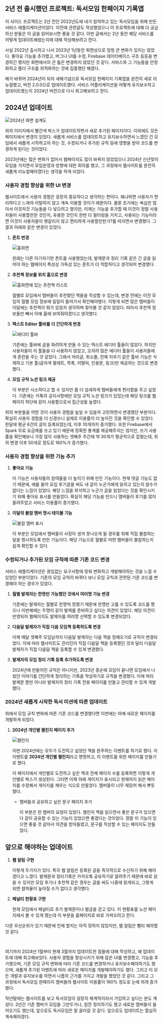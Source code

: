 ## 2년 전 출시했던 프로젝트: 독서모임 한페이지 기록앱

이 사이드 프로젝트는 2년 전인 2022년도에 내가 참여하고 있는 독서모임을 위해 만든 서비스 애플리케이션이었다. 이전에 관련글도 작성했었으니 이 프로젝트에 대해 더 궁금하신 분들은 이 글을 읽어보시면 좋을 것 같다. 이번 글에서는 2년 동안 해당 서비스를 어떻게 업데이트해왔는지에 대해 작성해보려고 한다.

사실 2022년 출시하고 나서 2023년 1년동안 화면상으로 엄청 큰 변화가 있지는 않았다. 좋아요 기능을 추가했고, 버그나 UI를 수정, Firebase 데이터베이스 구조 등등을 변경하긴 했지만 화면에서의 큰 틀은 변경하지 않았던 것 같다. 서비스와 그 기능들을 안정화하고 폴더 구조를 최적화하는 것에 집중했던 해였다.

해가 바뀌어 2024년이 되자 새해기념으로 독서모임 한페이지 기록앱을 완전히 새로 리뉴얼했고, 버전 2.0.0으로 업데이트했다. 서비스 어플리케이션을 어떻게 유지보수하고 업데이트했는지 2024년 버전으로 다시 회고해보려고 한다.

## 2024년 업데이트

![2024년 화면 설계도](/public/images/side-projects/bookclub-hanpage-app-review/화면%20설계도%202024.png)

위의 이미지에서 빨간색 박스가 업데이트하면서 새로 추가된 페이지이다. 이외에도 모든 페이지에서 변경이 있었다. 새롭게 서비스를 업데이트하고 유지보수하면서 느꼈던 건 모임에서 새롭게 시작하고자 하는 것, 수정되거나 추가된 규칙 등에 영향을 받아 코드를 변경하게 된다는 것이었다.

2023년에는 많은 변화가 없어서 웹페이지도 많이 바뀌지 않았었으나 2024년 신년맞이 모임을 가지면서 모임운영과 방향에 대한 회의를 했고, 그 과정에서 웹사이트를 완전히 새롭게 리뉴얼해야겠다는 생각을 하게 되었다.

### 사용자 경험 향상을 위한 UI 변경

웹사이트에서 사용자 경험은 굉장히 중요하다고 생각하는 편이다. 왜냐하면 사용자가 편리하다고 느껴야 이탈하지 않고 계속 이용할 것이기 때문이다. 물론 초기에는 욕심만 많아서 이것저것 기능들을 다 넣으려고 했지만, 이제는 기능을 추가할 때 이것이 정말 사용자들이 사용할만한 것인지, 유용한 것인지 한번 더 필터링을 거치고, 사용되는 기능이라면 이것이 사용자들이 헷갈리지 않고 편리하게 사용할만한가?를 따지면서 변경했다. 그 결과 아래와 같은 변경이 있었다.

1. **폰트 변경**

   ![홈화면](/public/images/side-projects/bookclub-hanpage-app-review/홈화면.png)

   원래는 다른 아기자기한 폰트를 사용했었는데, 발제문과 정리 기록 같은 긴 글을 읽어야 하는 웹페이지 특성상 가독성 있는 폰트가 더 적합하다고 생각되어 변경했다.

2. **추천책 정보를 위치 홈으로 변경**

   ![홈화면에 있는 추천책 리스트](/public/images/side-projects/bookclub-hanpage-app-review/추천책.png)

   월별로 모임에서 멤버들이 추천했던 책들을 작성할 수 있는데, 변경 전에는 이전 모임의 월별 모임 정보에 일일이 들어가서 확인해야했다. 이렇게 되면 많은 멤버들이 이달에는 추천책이 뭐가 있었지 생각하며 찾아볼 것 같지 않았다. 따라서 추천책 정보들만 빼서 아예 홈에 보여줘야겠다고 생각했다.

3. **텍스트 Editor 툴바를 더 간단하게 변경**

   ![에디터 툴바](/public/images/side-projects/bookclub-hanpage-app-review/에디터툴바.png)

   기존에는 툴바에 글을 화려하게 만들 수 있는 텍스트 에디터 툴들이 많았다. 하지만 사용자들이 이 툴들을 다 사용하지 않았고, 오히려 많은 에디터 툴들이 사용자들에게 혼란을 주는 것 같았다. 그래서 머리글, 취소줄, 전체 지우기 같은 툴바 기능은 삭제하고 기본 툴(글자색 팔레트, 목록, 이탤릭, 인용문, 링크)만 제공하는 것으로 변경했다.

4. **모임 규칙 노션 링크 제공**

   이 부분은 사소하다고 할 수 있지만 좀 더 섬세하게 멤버들에게 편리함을 주고 싶었다.
   기존에는 키톡의 공지사항에만 모임 규칙 노션 링크가 있었는데 해당 링크를 웹페이지 하단에 같이 사용함으로서 접근성을 높였다.

위의 부분들을 어떤 것이 사용자 경험을 높일 수 있을까 고민하면서 변경했던 부분이다. 확실히 사용자 경험을 더 신경쓰니 실제로 이용률이 더 높아진 것을 확인할 수 있었다. 한달에 평균 6건의 글이 등록되었는데, 이후 10개까지 증가했다. 또한 Firebase에서 Spark 무료 요금제를 쓰고 있기 때문에 정확한 통계를 제공해주지는 않지만, 쓰기 사용률을 확인해보니 가장 많이 사용하는 셋째주 주간에 약 30개가 평균적으로 잡혔는데, 위의 변경 이후 50개로 정도로 160%가 증가했다.

### 사용자 경험 향상을 위한 기능 추가

1. **좋아요 기능**

   이 기능은 사용자들의 참여율을 더 높이기 위해 만든 기능이다. 현재 댓글 기능도 없기 때문에, 예를 들어 모임 후기글을 써도 내 글이 누군가에게 읽히고 있는지 알수가 없다는 느낌이 있었다. 해당 느낌을 희석하고 누군가 글을 읽었다는 것을 확인시키기 위해 좋아요 표시를 만들었다. 확실히 해당 기능을 만드니 멤버들이 후기를 많이 올려주었고 서비스 이용률이 증가했다.

2. **이달의 불참 멤버 명시 테이블 기능**

   ![불참 멤버 표시](/public/images/side-projects/bookclub-hanpage-app-review/월별정보.png)

   이 부분은 모임에서 멤버들이 사정이 생겨 못나오게 될 경우를 위해 직접 불참하는 달을 명시하도록 만든 기능이다. 해당 기능으로 월별로 어떤 멤버들이 불참하는지 쉽게 확인할 수 있다.

### 수정되거나 추가된 모임 규칙에 따른 기존 코드 변경

서비스 애플리케이션은 끊임없는 요구사항에 맞춰 변화하고 개발해야하는 것을 느낄 수 있었던 부분이었다. 기존의 모임 규칙이 바뀌다 보니 모임 규칙과 관련된 기존 코드를 변경해야 하는 경우가 있었다.

1. **월별 발제자는 한명만 가능했던 것에서 여러명 가능 변경**

   기존에는 발제자는 월별로 한명씩 정했기 때문에 한명만 고를 수 있도록 코드를 짰으나 이번해에는 두명이 같이 발제를 준비하고 싶다는 의견이 있었다. 해당 의견이 반영되어 웹페이지도 발제자를 여러명 선택할 수 있도록 변경되었다.

2. **다음달 발제자가 직접 다음 모임책 등록하도록 변경**

   이제 매달 셋째주 모임날까지 다음달 발제자는 다음 책을 정해오기로 규칙이 변경되었다. 이에 따라 웹사이트도 관리인이 직접 다음달 책을 등록했던 것과 달리 다음달 발제자가 직접 다음달 책을 등록할 수 있게 변경했다.

3. **발제자의 모임 정리 기록 등록 추가하도록 변경**

   2024년에 만들어진 규칙은 아니지만, 2023년 중순에 모임이 끝나면 모임에서 나눴던 이야기를 간단하게 정리하는 기록을 작성하기로 규칙을 변경했다. 이에 따라 발제문 뿐만 아니라 발제자의 정리 기록 전용 페이지를 만들고 관리할 수 있게 개발했다.

### 2024년 새롭게 시작한 독서 미션에 따른 업데이트

위에서 모임 규칙 변화에 따른 기존 코드를 변경했다면 이번에는 아예 새로운 페이지를 개발하게 되었다.

1. **2024년 개인별 챌린지 페이지 추가**

   ![챌린지](/public/images/side-projects/bookclub-hanpage-app-review/챌린지.png)

   이번 2024년에는 모두가 도전하고 싶었던 책을 완주하는 이벤트를 하기로 했다. 이 이벤트를 **2024년 개인별 챌린지**라고 명명하고, 이 이벤트를 위한 페이지를 만들기로 했다.

   이 페이지에서 개인별로 도전하고 싶은 책과 전체 페이지 수를 등록하면 이렇게 개인별로 박스가 생성된다. 그러면 이제 아래 게이지가 표시되고 현재까지 읽은 페이지를 수정해서 게이지를 채우는 식으로 만들었다. 멤버들이 너무 재밌어 해서 뿌듯했다.

   - 멤버들과 공유하고 싶은 문구 페이지 추가

     이 부분은 한 멤버의 요청이 있었다. 챌린지 책을 읽으면서 좋은 문구가 있으면 다 같이 공유할 수 있는 기능이 있었으면 좋겠다는 것이었다. 정말 이 기능이 있으면 좋을 것 같아서 의견을 받아들였고, 문구를 작성할 수 있는 페이지도 만들었다.

## 앞으로 해야하는 업데이트

1. **웹 알림 구현**

   이렇게 두가지가 있다. 특히 웹 알림은 등록된 글을 즉각적으로 수신하기 위해 해야겠다고 느꼈다. 발제문과 정리기록은 카카오톡 공유하기로 알려주기 때문에 바로 읽을 수 있지만 모임 후기나 추천책 같은 경우는 글을 써도 나중에 읽게되고, 그렇게 되면 참여율이 높아질 수가 없다고 생각했다.

2. **페널티 현황표 구현**

   현재 모임에서 페널티로 추가 발제문이나 벌금을 걷고 있다. 이 현황표를 노션 페이지에서 볼 수 있게 했는데 이 부분을 홈페이지로 바로 가져오려고 한다.

다른 우선순위가 있기 때문에 언제 할지는 아직 정하지 않았지만, 웹 알림은 빨리 해야할 것 같다.

&nbsp;

여기까지 2024년 1월부터 현재 3월까지 업데이트한 점들에 대해 작성하고, 왜 업데이트에 대해 회고해보았다. 사용자 경험을 향상시키기 위해 많은 UI를 변경했고, 기능을 추가했으며, 기존 모임 규칙 변화에 따라 기존 코드를 변경하거나 유지보수해야하기도 했으며, 새롭게 추가된 이벤트에 따라 새로운 페이지를 개발해야하기도 했다. 그리고 이 모든 개발과 유지보수를 하면서 나름의 근거를 가지고 개발을 했었던 것 같다. 그리고 그 과정에서 독서모임 한페이지 멤버들의 웹사이트 이용률이 160% 정도로 눈에 띄게 증가했다.

작년말에는 웹사이트를 보고 독서모임이 굉장히 체계적이라서 가입하고 싶다는 분도 계셨다. 2년간 기존 멤버가 모임을 그만두거나, 잠깐 정지하기도 했고 새로운 멤버들이 들어오기도 했는데, 앞으로도 독서모임은 잘 굴러갈 것 같다. 앞으로도 업데이트는 열심히 계속해야겠다.
